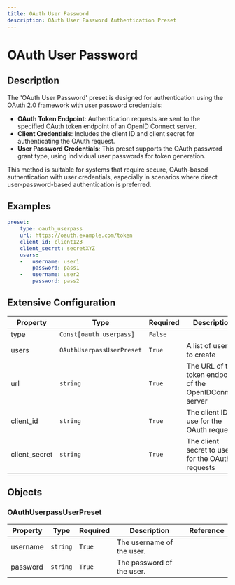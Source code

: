 ```yaml
---
title: OAuth User Password
description: OAuth User Password Authentication Preset
---
```


# OAuth User Password

## Description
The &#39;OAuth User Password&#39; preset is designed for authentication using the OAuth 2.0 framework with user password credentials:

- **OAuth Token Endpoint**: Authentication requests are sent to the specified OAuth token endpoint of an OpenID Connect server.
- **Client Credentials**: Includes the client ID and client secret for authenticating the OAuth request.
- **User Password Credentials**: This preset supports the OAuth password grant type, using individual user passwords for token generation.

This method is suitable for systems that require secure, OAuth-based authentication with user credentials, especially in scenarios where direct user-password-based authentication is preferred.

## Examples

```yaml
preset:
    type: oauth_userpass
    url: https://oauth.example.com/token
    client_id: client123
    client_secret: secretXYZ
    users:
    -   username: user1
        password: pass1
    -   username: user2
        password: pass2

```


## Extensive Configuration

| Property | Type | Required | Description | Reference |
|----------|------|----------|-------------|-----------|
| type | `Const[oauth_userpass]` | `False` |  |  |
| users | `OAuthUserpassUserPreset` | `True` | A list of users to create | [OAuthUserpassUserPreset](#OAuthUserpassUserPreset) |
| url | `string` | `True` | The URL of the token endpoint of the OpenIDConnect server |  |
| client_id | `string` | `True` | The client ID to use for the OAuth requests |  |
| client_secret | `string` | `True` | The client secret to use for the OAuth requests |  |



## Objects

### <a id="OAuthUserpassUserPreset"></a>OAuthUserpassUserPreset
| Property | Type | Required | Description | Reference |
|----------|------|----------|-------------|-----------|
| username | `string` | `True` | The username of the user. |  |
| password | `string` | `True` | The password of the user. |  |




